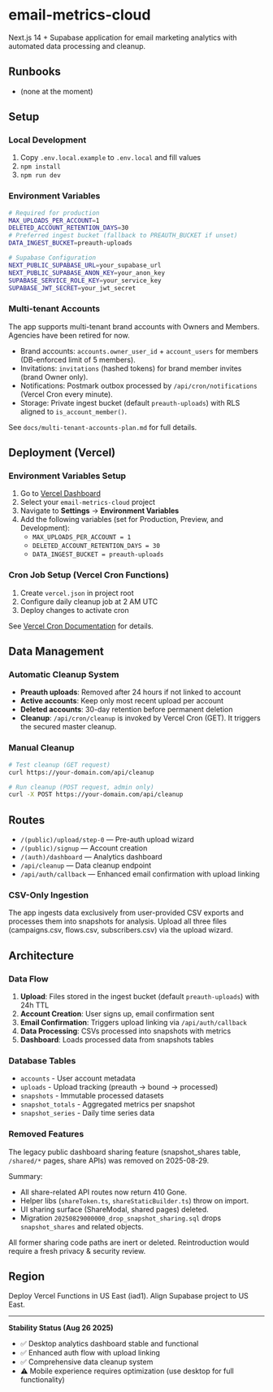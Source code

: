 # email-metrics-cloud

Next.js 14 + Supabase application for email marketing analytics with automated data processing and cleanup.

## Runbooks

- (none at the moment)

## Setup

### Local Development
1. Copy `.env.local.example` to `.env.local` and fill values
2. `npm install`
3. `npm run dev`

### Environment Variables
```bash
# Required for production
MAX_UPLOADS_PER_ACCOUNT=1
DELETED_ACCOUNT_RETENTION_DAYS=30
# Preferred ingest bucket (fallback to PREAUTH_BUCKET if unset)
DATA_INGEST_BUCKET=preauth-uploads

# Supabase Configuration
NEXT_PUBLIC_SUPABASE_URL=your_supabase_url
NEXT_PUBLIC_SUPABASE_ANON_KEY=your_anon_key
SUPABASE_SERVICE_ROLE_KEY=your_service_key
SUPABASE_JWT_SECRET=your_jwt_secret
```

### Multi-tenant Accounts

The app supports multi-tenant brand accounts with Owners and Members. Agencies have been retired for now.

- Brand accounts: `accounts.owner_user_id` + `account_users` for members (DB-enforced limit of 5 members).
- Invitations: `invitations` (hashed tokens) for brand member invites (brand Owner only).
- Notifications: Postmark outbox processed by `/api/cron/notifications` (Vercel Cron every minute).
- Storage: Private ingest bucket (default `preauth-uploads`) with RLS aligned to `is_account_member()`.

See `docs/multi-tenant-accounts-plan.md` for full details.

## Deployment (Vercel)

### Environment Variables Setup
1. Go to [Vercel Dashboard](https://vercel.com)
2. Select your `email-metrics-cloud` project
3. Navigate to **Settings** → **Environment Variables**
4. Add the following variables (set for Production, Preview, and Development):
   - `MAX_UPLOADS_PER_ACCOUNT = 1`
   - `DELETED_ACCOUNT_RETENTION_DAYS = 30`
   - `DATA_INGEST_BUCKET = preauth-uploads`

### Cron Job Setup (Vercel Cron Functions)
1. Create `vercel.json` in project root
2. Configure daily cleanup job at 2 AM UTC
3. Deploy changes to activate cron

See [Vercel Cron Documentation](https://vercel.com/docs/cron-jobs) for details.

## Data Management

### Automatic Cleanup System
- **Preauth uploads**: Removed after 24 hours if not linked to account
- **Active accounts**: Keep only most recent upload per account
- **Deleted accounts**: 30-day retention before permanent deletion
- **Cleanup**: `/api/cron/cleanup` is invoked by Vercel Cron (GET). It triggers the secured master cleanup.

### Manual Cleanup
```bash
# Test cleanup (GET request)
curl https://your-domain.com/api/cleanup

# Run cleanup (POST request, admin only)
curl -X POST https://your-domain.com/api/cleanup
```

## Routes
- `/(public)/upload/step-0` — Pre-auth upload wizard
- `/(public)/signup` — Account creation
- `/(auth)/dashboard` — Analytics dashboard
- `/api/cleanup` — Data cleanup endpoint
- `/api/auth/callback` — Enhanced email confirmation with upload linking

### CSV-Only Ingestion
The app ingests data exclusively from user-provided CSV exports and processes them into snapshots for analysis. Upload all three files (campaigns.csv, flows.csv, subscribers.csv) via the upload wizard.


## Architecture

### Data Flow
1. **Upload**: Files stored in the ingest bucket (default `preauth-uploads`) with 24h TTL
2. **Account Creation**: User signs up, email confirmation sent
3. **Email Confirmation**: Triggers upload linking via `/api/auth/callback`
4. **Data Processing**: CSVs processed into snapshots with metrics
5. **Dashboard**: Loads processed data from snapshots tables

### Database Tables
- `accounts` - User account metadata
- `uploads` - Upload tracking (preauth → bound → processed)
- `snapshots` - Immutable processed datasets
- `snapshot_totals` - Aggregated metrics per snapshot
- `snapshot_series` - Daily time series data

### Removed Features
The legacy public dashboard sharing feature (snapshot_shares table, `/shared/*` pages, share APIs) was removed on 2025-08-29.

Summary:
* All share-related API routes now return 410 Gone.
* Helper libs (`shareToken.ts`, `shareStaticBuilder.ts`) throw on import.
* UI sharing surface (ShareModal, shared pages) deleted.
* Migration `20250829000000_drop_snapshot_sharing.sql` drops `snapshot_shares` and related objects.

All former sharing code paths are inert or deleted. Reintroduction would require a fresh privacy & security review.

## Region
Deploy Vercel Functions in US East (iad1). Align Supabase project to US East.

---

**Stability Status (Aug 26 2025)**
- ✅ Desktop analytics dashboard stable and functional
- ✅ Enhanced auth flow with upload linking
- ✅ Comprehensive data cleanup system
- ⚠️ Mobile experience requires optimization (use desktop for full functionality)
